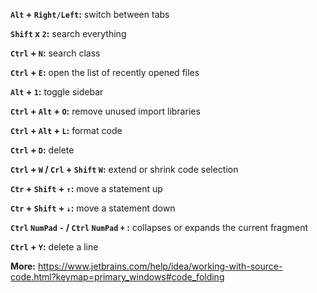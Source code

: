 **`Alt` + `Right/Left`:** switch between tabs

**`Shift` x `2`:** search everything

**`Ctrl` + `N`:** search class

**`Ctrl` + `E`:** open the list of recently opened files

**`Alt` + `1`:** toggle sidebar

**`Ctrl` + `Alt` + `O`:** remove unused import libraries

**`Ctrl` + `Alt` + `L`:** format code

**`Ctrl` + `D`:** delete

**`Ctrl` + `W` / `Crl` + `Shift` `W`:** extend or shrink code selection

**`Ctr` + `Shift` + `↑`:** move a statement up

**`Ctr` + `Shift` + `↓`:** move a statement down

**`Ctrl` `NumPad` `-` / `Ctrl` `NumPad` `+` :** collapses or expands the current fragment

**`Ctrl` + `Y`:** delete a line

**More:** https://www.jetbrains.com/help/idea/working-with-source-code.html?keymap=primary_windows#code_folding
